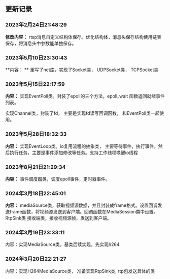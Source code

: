 <!--
 * Copyright (C) 2023 zgscsed. All rights reserved.
 * @filename: file name
 * @Author: zgscsed
 * @Date: 2023-02-24 21:48:05
 * @LastEditors: zgscsed
 * @LastEditTime: 2023-02-24 21:51:00
 * @Description: file content
-->

## 更新记录

### 2023年2月24日21:48:29
**修改内容：** rtsp消息自定义结构体保存。优化结构体，消息头保存结构使用链表保存，将消息头中参数能单独保存。

### 2023年5月10日23:30:43
**内容： ** 重写了net库，实现了Socket类， UDPSocket类， TCPSocket类

### 2023年5月15日22:17:59
**内容：** 实现EventPoll类。封装了epoll的三个方法，epoll_wait 函数返回就绪事件列表。

实现Channel类，封装了fd， 主要是实现fd读写回调函数， 和EventPoll类一起使用。

### 2023年5月28日18:32:33
**内容：** 实现EventLoop类。io复用流程的抽象类， 主要等待事件，执行事件。然后执行任务，主要是事件添加修改等任务。支持工作线程唤醒io线程

### 2023年8月21日21:29:34
**内容：** 事件调度器类，调度epoll事件，定时器事件。

### 2024年3月18日22:45:01
**内容：** mediaSource类，获取视频源数据，并且封装成frame格式。设置回调发送frame函数，将视频源发送到客户端。回调函数在MediaSession类中设置。
	RtpSink类 接收端类，接收视频源帧，发送到客户端。

### 2024年3月19日23:33:11
内容：实现MediaSource类。基类后续实现，先实现h264

### 2024年3月20日22:21:27
内容：实现H264MediaSource类， 准备实现RtpSink类, rtp包发送具体的类